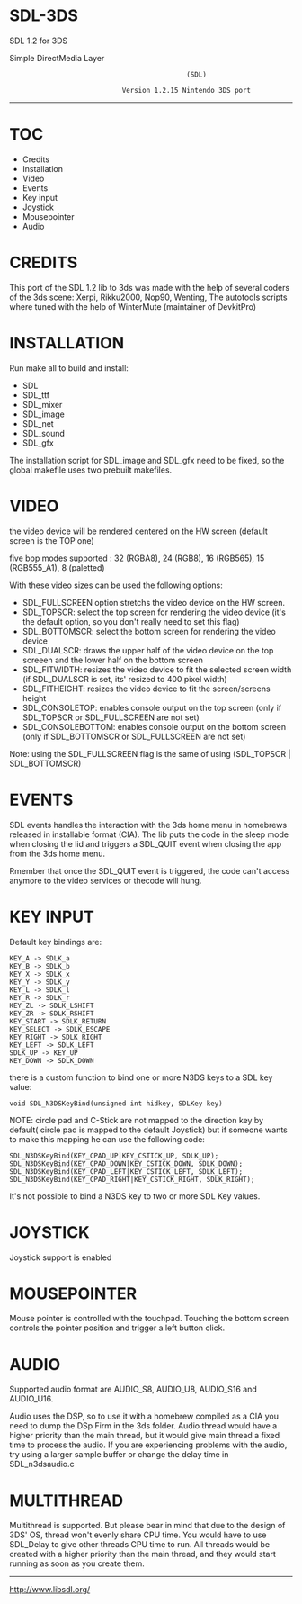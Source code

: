 # SDL-3DS
SDL 1.2 for 3DS

   Simple DirectMedia Layer

												(SDL)

                                Version 1.2.15 Nintendo 3DS port
---

TOC
============

- Credits
- Installation
- Video
- Events
- Key input
- Joystick
- Mousepointer
- Audio

CREDITS
============

This port of the SDL 1.2 lib to 3ds was made with the help of several coders of the 3ds scene: Xerpi, Rikku2000, Nop90, Wenting,
The autotools scripts where tuned with the help of WinterMute (maintainer of DevkitPro)

INSTALLATION
============

Run make all to build and install:
 - SDL
 - SDL_ttf
 - SDL_mixer
 - SDL_image
 - SDL_net
 - SDL_sound
 - SDL_gfx
 
The installation script for SDL_image and SDL_gfx need to be fixed, so the global makefile uses two prebuilt makefiles. 

VIDEO
============

the video device will be rendered centered on the HW screen (default screen is the TOP one) 

five bpp modes supported : 32 (RGBA8), 24 (RGB8), 16 (RGB565), 15 (RGB555_A1), 8 (paletted) 

With these video sizes can be used the following options:

- SDL_FULLSCREEN option stretchs the video device on the HW screen.
- SDL_TOPSCR: select the top screen for rendering the video device (it's the default option, so you don't really need to set this flag)
- SDL_BOTTOMSCR: select the bottom screen for rendering the video device
- SDL_DUALSCR: draws the upper half of the video device on the top screeen and the lower half on the bottom screen
- SDL_FITWIDTH: resizes the video device to fit the selected screen width (if SDL_DUALSCR is set, its' resized to 400 pixel width)
- SDL_FITHEIGHT: resizes the video device to fit the screen/screens height
- SDL_CONSOLETOP: enables console output on the top screen (only if SDL_TOPSCR or SDL_FULLSCREEN are not set)  
- SDL_CONSOLEBOTTOM: enables console output on the bottom screen (only if SDL_BOTTOMSCR or SDL_FULLSCREEN are not set)

Note: using the SDL_FULLSCREEN flag is the same of using (SDL_TOPSCR | SDL_BOTTOMSCR) 

EVENTS
============

SDL events handles the interaction with the 3ds home menu in homebrews released in installable format (CIA). The lib puts the code in the sleep mode when closing the lid and triggers a SDL_QUIT event when closing the app from the 3ds home menu.

Rmember that once the SDL_QUIT event is triggered, the code can't access anymore to the video services or thecode will hung.

KEY INPUT
============

Default key bindings are:

	KEY_A -> SDLK_a
	KEY_B -> SDLK_b
	KEY_X -> SDLK_x
	KEY_Y -> SDLK_y
	KEY_L -> SDLK_l
	KEY_R -> SDLK_r
	KEY_ZL -> SDLK_LSHIFT
	KEY_ZR -> SDLK_RSHIFT
	KEY_START -> SDLK_RETURN
	KEY_SELECT -> SDLK_ESCAPE
	KEY_RIGHT -> SDLK_RIGHT
	KEY_LEFT -> SDLK_LEFT
	SDLK_UP -> KEY_UP
	KEY_DOWN -> SDLK_DOWN
 
there is a custom function to bind one or more N3DS keys to a SDL key value:

	void SDL_N3DSKeyBind(unsigned int hidkey, SDLKey key)

NOTE: circle pad and C-Stick are not mapped to the direction key by default( circle pad is mapped to the default Joystick) but if someone wants to make this mapping he can use the following code:
	
	SDL_N3DSKeyBind(KEY_CPAD_UP|KEY_CSTICK_UP, SDLK_UP);
	SDL_N3DSKeyBind(KEY_CPAD_DOWN|KEY_CSTICK_DOWN, SDLK_DOWN);
	SDL_N3DSKeyBind(KEY_CPAD_LEFT|KEY_CSTICK_LEFT, SDLK_LEFT);
	SDL_N3DSKeyBind(KEY_CPAD_RIGHT|KEY_CSTICK_RIGHT, SDLK_RIGHT);

It's not possible to bind a N3DS key to two or more SDL Key values.

JOYSTICK
============

Joystick support is enabled

MOUSEPOINTER
============

Mouse pointer is controlled with the touchpad. Touching the bottom screen controls the pointer position and trigger a left button click.

AUDIO
============

Supported audio format are AUDIO_S8, AUDIO_U8, AUDIO_S16 and AUDIO_U16.

Audio uses the DSP, so to use it with a homebrew compiled as a CIA you need to dump the DSp Firm in the 3ds folder. 
Audio thread would have a higher priority than the main thread, but it would give main thread a fixed time to process the audio. If you are experiencing problems with the audio, try using a larger sample buffer or change the delay time in SDL_n3dsaudio.c

MULTITHREAD
============

Multithread is supported. But please bear in mind that due to the design of 3DS' OS, thread won't evenly share CPU time. You would have to use SDL_Delay to give other threads CPU time to run. All threads would be created with a higher priority than the main thread, and they would start running as soon as you create them.



---
http://www.libsdl.org/

